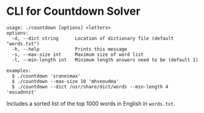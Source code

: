 # CLI for Countdown Solver

```
usage: ./countdown [options] <letters>
options:
  -d, --dict string      Location of dictionary file (default "words.txt")
  -h, --help             Prints this message
  -s, --max-size int     Maximum size of word list
  -l, --min-length int   Minimum length answers need to be (default 1)

examples:
  $ ./countdown 'sraneimax'
  $ ./countdown --max-size 10 'mhseoudma'
  $ ./countdown --dict /usr/share/dict/words --min-length 4 'eoiadnnzt'
```

Includes a sorted list of the top 1000 words in English in `words.txt`.
